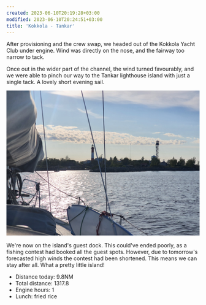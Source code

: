 ```yaml
---
created: 2023-06-10T20:19:28+03:00
modified: 2023-06-10T20:24:51+03:00
title: 'Kokkola - Tankar'
---
```


After provisioning and the crew swap, we headed out of the Kokkola Yacht Club under engine. Wind was directly on the nose, and the fairway too narrow to tack.

Once out in the wider part of the channel, the wind turned favourably, and we were able to pinch our way to the Tankar lighthouse island with just a single tack. A lovely short evening sail.

![Image](../2023/dd5fffa84d0e0858cdebd0c9c7c8aaa4.jpg) 

We're now on the island's guest dock. This could've ended poorly, as a fishing contest had booked all the guest spots. However, due to tomorrow's forecasted high winds the contest had been shortened. This means we can stay after all. What a pretty little island!

* Distance today: 9.8NM
* Total distance: 1317.8
* Engine hours: 1
* Lunch: fried rice
